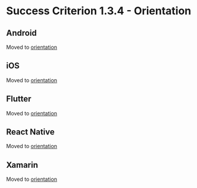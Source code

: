 # Success Criterion 1.3.4 - Orientation

## Android

Moved to [orientation](../orientation.md)

## iOS

Moved to [orientation](../orientation.md)

## Flutter

Moved to [orientation](../orientation.md)

## React Native

Moved to [orientation](../orientation.md)

## Xamarin

Moved to [orientation](../orientation.md)
